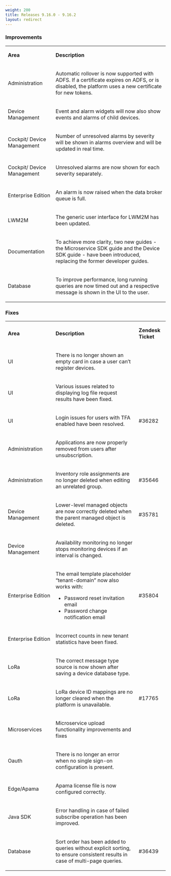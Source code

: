 ```yaml
---
weight: 200
title: Releases 9.16.0 - 9.16.2
layout: redirect
---
```


### Improvements

<table>
<col width = 150>
<tbody>
<tr>
<td>
<p><strong>Area</strong></p>
</td>
<td>
<p><strong>Description</strong></p>
</td>
</tr>
<tr>
<td>
<p><span>Administration</span></p>
</td>
<td>
<p><span>Automatic rollover is now supported with ADFS. If a certificate expires on ADFS, or is disabled, the platform uses a new certificate for new tokens. &nbsp;</span></p>
</td>
</tr>
<tr>
<td>
<p><span>Device Management</span></p>
</td>
<td>
<p><span>Event and alarm widgets will now also show events and alarms of child devices.</span></p>
</td>
</tr>
<tr>
<td>
<p><span>Cockpit/ Device Management</span></p>
</td>
<td>
<p><span>Number of unresolved alarms by severity will be shown in alarms overview and will be updated in real time. </span></p>
</td>
</tr>
<tr>
<td>
<p><span>Cockpit/ Device Management</span></p>
</td>
<td>
<p><span>Unresolved alarms are now shown for each severity separately. &nbsp;</span></p>
</td>
</tr>
<tr>
<td>
<p><span>Enterprise Edition</span></p>
</td>
<td>
<p><span>An alarm is now raised when the data broker queue is full.</span></p>
</td>
</tr>
<tr>
<td>
<p><span>LWM2M</span></p>
</td>
<td>
<p><span>The generic user interface for LWM2M has been updated.</span></p>
</td>
</tr>
<tr>
<td>
<p><span>Documentation</span></p>
</td>
<td>
<p><span>To achieve more clarity, two new guides - the Microservice SDK guide and the Device SDK guide - have been introduced, replacing the former developer guides.</span></p>
</td>
</tr>
<tr>
<td>
<p><span>Database</span></p>
</td>
<td>
<p><span>To improve performance, long running queries are now timed out and a respective message is shown in the UI to the user.</span></p>
</td>
</tr>
</tbody>
</table>


### Fixes

<table>
<col width = 150>
<tbody>
<tr>
<td>
<p><strong>Area</strong></p>
</td>
<td>
<p><strong>Description</strong></p>
</td>
<td>
<p><strong>Zendesk Ticket</strong></p>
</td>
</tr>
<tr>
<td>
<p><span>UI</span></p>
</td>
<td>
<p><span>There is no longer shown an empty card in case a user can’t register devices.</span></p>
</td>
<td>&nbsp;</td>
</tr>
<tr>
<td>
<p><span>UI</span></p>
</td>
<td>
<p><span>Various issues related to displaying log file request results have been fixed. </span></p>
</td>
<td>&nbsp;</td>
</tr>
<tr>
<td>
<p><span>UI</span></p>
</td>
<td>
<p><span>Login issues for users with TFA enabled have been resolved.</span></p>
</td>
<td>
<p><span>#36282</span></p>
</td>
</tr>
<tr>
<td>
<p><span>Administration</span></p>
</td>
<td>
<p><span>Applications are now properly removed from users after unsubscription.</span></p>
</td>
<td>&nbsp;</td>
</tr>
<tr>
<td>
<p><span>Administration</span></p>
</td>
<td>
<p><span>Inventory role assignments are no longer deleted when editing an unrelated group.</span></p>
</td>
<td>
<p><span>#35646</span></p>
</td>
</tr>
<tr>
<td>
<p><span>Device Management</span></p>
</td>
<td>
<p><span>Lower-level managed objects are now correctly deleted when the parent managed object is deleted.</span></p>
</td>
<td>
<p><span>#35781</span></p>
</td>
</tr>
<tr>
<td>
<p><span>Device Management</span></p>
</td>
<td>
<p><span>Availability monitoring no longer stops monitoring devices if an interval is changed.</span></p>
</td>
<td>&nbsp;</td>
</tr>
<tr>
<td>
<p><span>Enterprise Edition</span></p>
</td>
<td>
<p><span>The email template placeholder “tenant-domain” now also works with:</span></p>
<ul>
<li><span>Password reset invitation email</span></li>
<li><span>Password change notification email</span></li>
</ul>
</td>
<td>
<p><span>#35804</span></p>
</td>
</tr>
<tr>
<td>
<p><span>Enterprise Edition</span></p>
</td>
<td>
<p><span>Incorrect counts in new tenant statistics have been fixed.</span></p>
</td>
<td>&nbsp;</td>
</tr>
<tr>
<td>
<p><span>LoRa</span></p>
</td>
<td>
<p><span>The correct message type source is now shown after saving a device database type.</span></p>
</td>
<td>&nbsp;</td>
</tr>
<tr>
<td>
<p><span>LoRa</span></p>
</td>
<td>
<p><span>LoRa device ID mappings are no longer cleared when the platform is unavailable.</span></p>
</td>
<td>
<p><span>#17765</span></p>
</td>
</tr>
<tr>
<td>
<p><span>Microservices</span></p>
</td>
<td>
<p><span>Microservice upload functionality improvements and fixes</span></p>
</td>
<td>&nbsp;</td>
</tr>
<tr>
<td>
<p><span>Oauth</span></p>
</td>
<td>
<p><span>There is no longer an error when no single sign-on configuration is present.</span></p>
</td>
<td>&nbsp;</td>
</tr>
<tr>
<td>
<p><span>Edge/Apama</span></p>
</td>
<td>
<p><span>Apama license file is now configured correctly.</span></p>
</td>
<td>&nbsp;</td>
</tr>
<tr>
<td>
<p><span>Java SDK</span></p>
</td>
<td>
<p><span>Error handling in case of failed subscribe operation has been improved.</span></p>
</td>
<td>&nbsp;</td>
</tr>
<tr>
<td>
<p><span>Database</span></p>
</td>
<td>
<p><span>Sort order has been added to queries without explicit sorting, to ensure consistent results in case of multi-page queries.</span></p>
</td>
<td>
<p><span>#36439</span></p>
</td>
</tr>
</tbody>
</table>